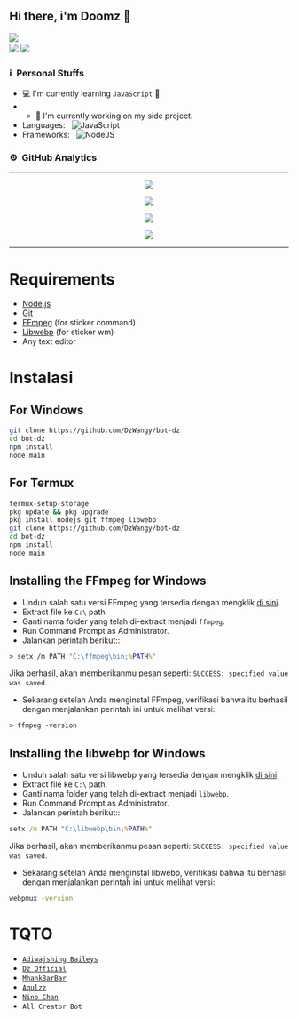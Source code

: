 ## Hi there, i'm Doomz 👋

<a href="https://github.com/DzWangy"><img src="https://cardivo.vercel.app/api?name=Dz Official&description=Hi, i'm Doomz and i'm just a newbie programmer nice to meet you all 🤗&image=https://telegra.ph/file/09d23565eb7e9979c8a62.jpg&usqp=CAU&backgroundColor=%23ecf0f1&Youtube=DEGES&github=DzWangy&pattern=leaf&colorPattern=%23eaeaea" /><a> <br />
[<img src="https://img.shields.io/badge/whatsapp-%808080.svg?&style=for-the-badge&logo=whatsapp&logoColor=white">](https://wa.me/6288226487112)
[<img src="https://img.shields.io/badge/instagram-%23E4405F.svg?&style=for-the-badge&logo=instagram&logoColor=white">](https://www.instagram.com/kuloruwet_/)

### ℹ &nbsp;Personal Stuffs
- 💻 I'm currently learning `JavaScript` 🚀.
- - 🔭 I'm currently working on my side project.
- Languages: &nbsp;
  ![JavaScript](https://img.shields.io/badge/JavaScript-323330?style=for-the-badge&logo=javascript&logoColor=F7DF1E)
- Frameworks: &nbsp;
  ![NodeJS](https://img.shields.io/badge/Node.js-43853D?style=for-the-badge&logo=node.js&logoColor=white)

### ⚙ &nbsp;GitHub Analytics

---

<p align="center">
  <a href="https://github.com/DzWangy"><img src="https://github-readme-stats.vercel.app/api?username=DzWangy&theme=tokyonight&show_icons=true" /></a>
  </p>
<p align="center">
  <a href="https://github.com/DzWangy"><img src="https://github-readme-streak-stats.herokuapp.com?user=DzWangy&theme=tokyonight&hide_border=false&properties=background&border=%239611C5FF" /><a>
  </p>
<p align="center">
  <a href="https://github.com/DzWangy"><img src="https://github-readme-stats.vercel.app/api/top-langs?username=DzWangy&theme=tokyonight&layout=compact" /></a>
  </p>
<p align="center">
  <a href="https://github.com/DzWangy"><img src="https://github-profile-trophy.vercel.app/?username=DzWangy&theme=radical&margin-w=20&no-bg=true&no-frame=false" /><a>
  </p>
  

------



# Requirements
* [Node.js](https://nodejs.org/en/)
* [Git](https://git-scm.com/downloads)
* [FFmpeg](https://github.com/BtbN/FFmpeg-Builds/releases) (for sticker command)
* [Libwebp](https://developers.google.com/speed/webp/download) (for sticker wm)
* Any text editor

# Instalasi
## For Windows
```bash
git clone https://github.com/DzWangy/bot-dz
cd bot-dz
npm install
node main
```
## For Termux
```bash
termux-setup-storage
pkg update && pkg upgrade
pkg install nodejs git ffmpeg libwebp 
git clone https://github.com/DzWangy/bot-dz
cd bot-dz
npm install
node main
```

## Installing the FFmpeg for Windows
* Unduh salah satu versi FFmpeg yang tersedia dengan mengklik [di sini](https://github.com/BtbN/FFmpeg-Builds/releases).
* Extract file ke `C:\` path.
* Ganti nama folder yang telah di-extract menjadi `ffmpeg`.
* Run Command Prompt as Administrator.
* Jalankan perintah berikut::
```cmd
> setx /m PATH "C:\ffmpeg\bin;%PATH%"
```
Jika berhasil, akan memberikanmu pesan seperti: `SUCCESS: specified value was saved`.
* Sekarang setelah Anda menginstal FFmpeg, verifikasi bahwa itu berhasil dengan menjalankan perintah ini untuk melihat versi:
```cmd
> ffmpeg -version
```


## Installing the libwebp for Windows
* Unduh salah satu versi libwebp yang tersedia dengan mengklik [di sini](https://developers.google.com/speed/webp/download).
* Extract file ke `C:\` path.
* Ganti nama folder yang telah di-extract menjadi `libwebp`.
* Run Command Prompt as Administrator.
* Jalankan perintah berikut::
```cmd
setx /m PATH "C:\libwebp\bin;%PATH%"
```
Jika berhasil, akan memberikanmu pesan seperti: `SUCCESS: specified value was saved`.
* Sekarang setelah Anda menginstal libwebp, verifikasi bahwa itu berhasil dengan menjalankan perintah ini untuk melihat versi:
```cmd
webpmux -version
```

# TQTO
* [`Adiwajshing Baileys`](https://github.com/adiwajshing/Baileys)
* [`Dz Official`](https://github.com/DzWangy)
* [`MhankBarBar`](https://github.com/MhankBarBar)
* [`Aqulzz`](https://github.com/zennn08)
* [`Nino Chan`](https://github.com/Nino-chan02)
* `All Creator Bot`
